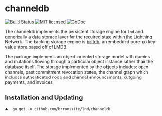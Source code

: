 channeldb
==========

[![Build Status](http://img.shields.io/travis/brronsuite/lnd.svg)](https://travis-ci.org/brronsuite/lnd) 
[![MIT licensed](https://img.shields.io/badge/license-MIT-blue.svg)](https://github.com/brronsuite/lnd/blob/master/LICENSE)
[![GoDoc](https://img.shields.io/badge/godoc-reference-blue.svg)](http://godoc.org/github.com/brronsuite/lnd/channeldb)

The channeldb implements the persistent storage engine for `lnd` and
generically a data storage layer for the required state within the Lightning
Network. The backing storage engine is
[boltdb](https://github.com/coreos/bbolt), an embedded pure-go key-value store
based off of LMDB.

The package implements an object-oriented storage model with queries and
mutations flowing through a particular object instance rather than the database
itself. The storage implemented by the objects includes: open channels, past
commitment revocation states, the channel graph which includes authenticated
node and channel announcements, outgoing payments, and invoices

## Installation and Updating

```shell
⛰  go get -u github.com/brronsuite/lnd/channeldb
```
